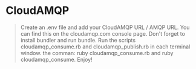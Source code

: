 # CloudAMQP

> Create an .env file and add your CloudAMQP URL / AMQP URL. You can find this on the cloudamqp.com console page.
> Don't forget to install bundler and run bundle.
> Run the scripts cloudamqp_consume.rb and cloudamqp_publish.rb in each terminal window.
the comman: ruby cloudamqp_consume.rb and ruby cloudamqp_consume.
Enjoy!
